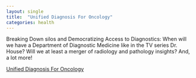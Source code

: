 ```yaml
---
layout: single
title:  "Unified Diagnosis For Oncology"
categories: health
---
```



Breaking Down silos and Democratizing Access to Diagnostics: When will we have a Department of Diagnostic Medicine like in the TV series Dr. House? Will we at least a merger of radiology and pathology insights? And, a lot more! 


[Unified Diagnosis For Oncology](https://www.digitalpathologytoday.com/episodes/s2e23)